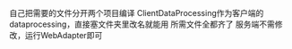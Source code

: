 自己把需要的文件分开两个项目编译
ClientDataProcessing作为客户端的dataprocessing，直接塞文件夹里改名就能用
所需文件全都齐了
服务端不需修改，运行WebAdapter即可
